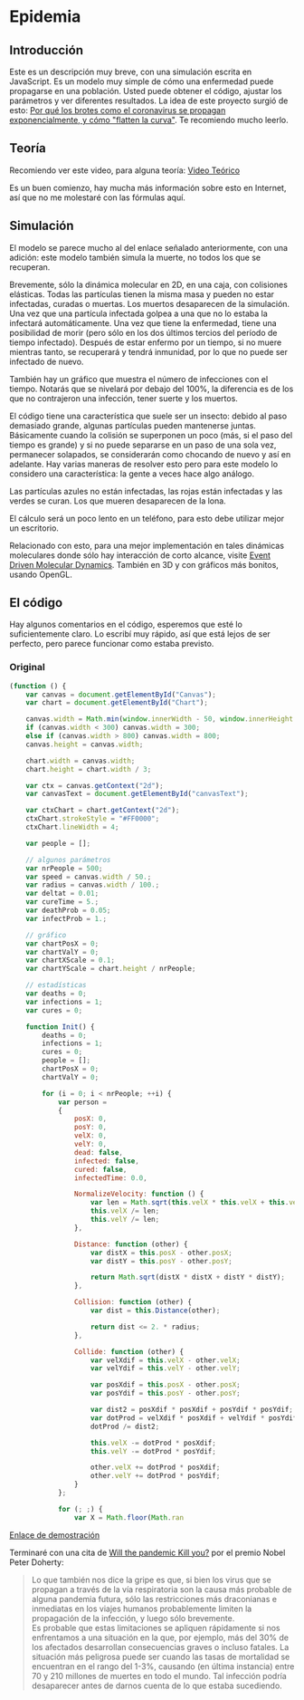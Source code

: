 # Epidemia

## Introducción

Este es un descripción muy breve, con una simulación escrita en JavaScript. Es un modelo muy simple de cómo una enfermedad puede propagarse en una población. Usted puede obtener el código, ajustar los parámetros y ver diferentes resultados. La idea de este proyecto surgió de esto: [Por qué los brotes como el coronavirus se propagan exponencialmente, y cómo "flatten la curva"](https://www.washingtonpost.com/graphics/2020/world/corona-simulator/). Te recomiendo mucho leerlo.

## Teoría

Recomiendo ver este video, para alguna teoría: [Video Teórico](https://youtu.be/Kas0tIxDvrg)

Es un buen comienzo, hay mucha más información sobre esto en Internet, así que no me molestaré con las fórmulas aquí.

## Simulación

El modelo se parece mucho al del enlace señalado anteriormente, con una adición: este modelo también simula la muerte, no todos los que se recuperan.

Brevemente, sólo la dinámica molecular en 2D, en una caja, con colisiones elásticas. Todas las partículas tienen la misma masa y pueden no estar infectadas, curadas o muertas. Los muertos desaparecen de la simulación. Una vez que una partícula infectada golpea a una que no lo estaba la infectará automáticamente. Una vez que tiene la enfermedad, tiene una posibilidad de morir (pero sólo en los dos últimos tercios del período de tiempo infectado). Después de estar enfermo por un tiempo, si no muere mientras tanto, se recuperará y tendrá inmunidad, por lo que no puede ser infectado de nuevo.

También hay un gráfico que muestra el número de infecciones con el tiempo. Notarás que se nivelará por debajo del 100%, la diferencia es de los que no contrajeron una infección, tener suerte y los muertos.

El código tiene una característica que suele ser un insecto: debido al paso demasiado grande, algunas partículas pueden mantenerse juntas. Básicamente cuando la colisión se superponen un poco (más, si el paso del tiempo es grande) y si no puede separarse en un paso de una sola vez, permanecer solapados, se considerarán como chocando de nuevo y así en adelante. Hay varias maneras de resolver esto pero para este modelo lo considero una característica: la gente a veces hace algo análogo.

Las partículas azules no están infectadas, las rojas están infectadas y las verdes se curan. Los que mueren desaparecen de la lona.

El cálculo será un poco lento en un teléfono, para esto debe utilizar mejor un escritorio.

Relacionado con esto, para una mejor implementación en tales dinámicas moleculares donde sólo hay interacción de corto alcance, visite [Event Driven Molecular Dynamics](https://compphys.go.ro/event-driven-molecular-dynamics/). También en 3D y con gráficos más bonitos, usando OpenGL.

## El código

Hay algunos comentarios en el código, esperemos que esté lo suficientemente claro. Lo escribí muy rápido, así que está lejos de ser perfecto, pero parece funcionar como estaba previsto.

### Original

```javascript
(function () {
    var canvas = document.getElementById("Canvas");
    var chart = document.getElementById("Chart");

    canvas.width = Math.min(window.innerWidth - 50, window.innerHeight - 50);
    if (canvas.width < 300) canvas.width = 300;
    else if (canvas.width > 800) canvas.width = 800;
    canvas.height = canvas.width;

    chart.width = canvas.width;
    chart.height = chart.width / 3;

    var ctx = canvas.getContext("2d");
    var canvasText = document.getElementById("canvasText");

    var ctxChart = chart.getContext("2d");
    ctxChart.strokeStyle = "#FF0000";
    ctxChart.lineWidth = 4;

    var people = [];

    // algunos parámetros
    var nrPeople = 500;
    var speed = canvas.width / 50.;
    var radius = canvas.width / 100.;
    var deltat = 0.01;
    var cureTime = 5.;
    var deathProb = 0.05;
    var infectProb = 1.;

    // gráfico
    var chartPosX = 0;
    var chartValY = 0;
    var chartXScale = 0.1;
    var chartYScale = chart.height / nrPeople;

    // estadísticas
    var deaths = 0;
    var infections = 1;
    var cures = 0;

    function Init() {
        deaths = 0;
        infections = 1;
        cures = 0;
        people = [];
        chartPosX = 0;
        chartValY = 0;

        for (i = 0; i < nrPeople; ++i) {
            var person =
            {
                posX: 0,
                posY: 0,
                velX: 0,
                velY: 0,
                dead: false,
                infected: false,
                cured: false,
                infectedTime: 0.0,

                NormalizeVelocity: function () {
                    var len = Math.sqrt(this.velX * this.velX + this.velY * this.velY);
                    this.velX /= len;
                    this.velY /= len;
                },

                Distance: function (other) {
                    var distX = this.posX - other.posX;
                    var distY = this.posY - other.posY;

                    return Math.sqrt(distX * distX + distY * distY);
                },

                Collision: function (other) {
                    var dist = this.Distance(other);

                    return dist <= 2. * radius;
                },

                Collide: function (other) {
                    var velXdif = this.velX - other.velX;
                    var velYdif = this.velY - other.velY;

                    var posXdif = this.posX - other.posX;
                    var posYdif = this.posY - other.posY;

                    var dist2 = posXdif * posXdif + posYdif * posYdif;
                    var dotProd = velXdif * posXdif + velYdif * posYdif;
                    dotProd /= dist2;

                    this.velX -= dotProd * posXdif;
                    this.velY -= dotProd * posYdif;

                    other.velX += dotProd * posXdif;
                    other.velY += dotProd * posYdif;
                }
            };

            for (; ;) {
                var X = Math.floor(Math.ran
```

[Enlace de demostración](https://epidemic-page.netlify.app)

Terminaré con una cita de [Will the pandemic Kill you?](https://www.bruceonpolitics.com/2020/03/12/will-the-pandemic-kill-you/) por el premio Nobel Peter Doherty:

> Lo que también nos dice la gripe es que, si bien los virus que se propagan a través de la vía respiratoria son la causa más probable de alguna pandemia futura, sólo las restricciones más draconianas e inmediatas en los viajes humanos probablemente limiten la propagación de la infección, y luego sólo brevemente.  
> Es probable que estas limitaciones se apliquen rápidamente si nos enfrentamos a una situación en la que, por ejemplo, más del 30% de los afectados desarrollan consecuencias graves o incluso fatales. La situación más peligrosa puede ser cuando las tasas de mortalidad se encuentran en el rango del 1-3%, causando (en última instancia) entre 70 y 210 millones de muertes en todo el mundo. Tal infección podría desaparecer antes de darnos cuenta de lo que estaba sucediendo.
